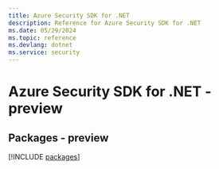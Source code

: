 ```yaml
---
title: Azure Security SDK for .NET
description: Reference for Azure Security SDK for .NET
ms.date: 05/29/2024
ms.topic: reference
ms.devlang: dotnet
ms.service: security
---
```

# Azure Security SDK for .NET - preview
## Packages - preview
[!INCLUDE [packages](security-index.md)]
